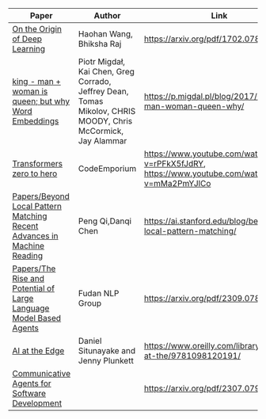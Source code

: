 | **Paper**                                                                                                                                                             | **Author**                                                                                                   | **Link**                                                                                 |
| --------------------------------------------------------------------------------------------------------------------------------------------------------------------- | ------------------------------------------------------------------------------------------------------------ | ---------------------------------------------------------------------------------------- |
| [On the Origin of Deep Learning](Papers/On%20the%20Origin%20of%20Deep%20Learning.md)                                                                                  | Haohan Wang, Bhiksha Raj                                                                                     | https://arxiv.org/pdf/1702.07800.pdf                                                     |
| [king - man + woman is queen; but why Word Embeddings](Papers/king%20-%20man%20+%20woman%20is%20queen;%20but%20why%20Word%20Embeddings.md)                            | Piotr Migdał, Kai Chen, Greg Corrado, Jeffrey Dean, Tomas Mikolov, CHRIS MOODY, Chris McCormick, Jay Alammar | https://p.migdal.pl/blog/2017/01/king-man-woman-queen-why/                               |
| [Transformers zero to hero](Papers/Transformers%20zero%20to%20hero.md)                                                                                                | CodeEmporium                                                                                                 | https://www.youtube.com/watch?v=rPFkX5fJdRY, https://www.youtube.com/watch?v=mMa2PmYJlCo |
| [Papers/Beyond Local Pattern Matching Recent Advances in Machine Reading](Papers/Beyond%20Local%20Pattern%20Matching%20Recent%20Advances%20in%20Machine%20Reading.md) | Peng Qi,Danqi Chen                                                                                           | https://ai.stanford.edu/blog/beyond-local-pattern-matching/                              |
| [Papers/The Rise and Potential of Large Language Model Based Agents](Papers/The%20Rise%20and%20Potential%20of%20Large%20Language%20Model%20Based%20Agents.md)         | Fudan NLP Group                                                                                              | https://arxiv.org/pdf/2309.07864v3.pdf                                                   |
| [AI at the Edge](Books/AI%20at%20the%20Edge.md)                                                                                                                       | Daniel Situnayake and Jenny Plunkett                                                                         | https://www.oreilly.com/library/view/ai-at-the/9781098120191/                            |
| [Communicative Agents for Software Development](Papers/Communicative%20Agents%20for%20Software%20Development.md)                                                                |                                                                                                              | https://arxiv.org/pdf/2307.07924v3.pdf                                                   |


